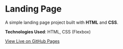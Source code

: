 # Landing Page

A simple landing page project built with **HTML** and **CSS**.

**Technologies Used**: HTML, CSS (Flexbox)

[View Live on GitHub Pages](https://e-lemma.github.io/landing-page/)